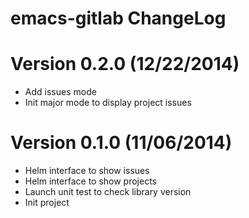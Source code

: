 # emacs-gitlab ChangeLog

# Version 0.2.0 (12/22/2014)

- Add issues mode
- Init major mode to display project issues

# Version 0.1.0 (11/06/2014)

- Helm interface to show issues
- Helm interface to show projects
- Launch unit test to check library version
- Init project
